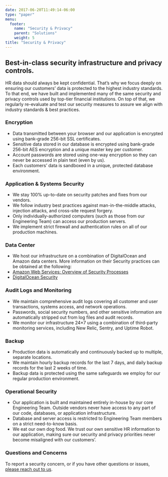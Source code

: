 ```yaml
---
date: 2017-06-20T11:49:14-06:00
type: "paper"
menu:
  footer:
    name: "Security & Privacy"
    parent: "Solutions"
    weight: 5
title: "Security & Privacy"
---
```


## Best-in-class security infrastructure and privacy controls.

HR data should always be kept confidential. That’s why we focus deeply on ensuring our customers’ data is protected to the highest industry standards. To that end, we have built and implemented many of the same security and privacy controls used by top-tier financial institutions. On top of that, we regularly re-evaluate and test our security measures to assure we align with industry standards & best practices.

### Encryption

- Data transmitted between your browser and our application is encrypted using bank­-grade 256­-bit SSL certificates.
- Sensitive data stored in our database is encrypted using bank-­grade 256­-bit AES encryption and a unique master key per customer.
- Account passwords are stored using one­-way encryption so they can never be accessed in plain text (even by us).
- Each customers’ data is sandboxed in a unique, protected database environment.

### Application & Systems Security

- We stay 100% up-to-date on security patches and fixes from our vendors.
- We follow industry best practices against man-in-the-middle attacks, injection attacks, and cross-­site request forgery.
- Only individually-­authorized computers (such as those from our Engineering Team) can access our production servers.
- We implement strict firewall and authentication rules on all of our production machines.

### Data Center

- We host our infrastructure on a combination of DigitalOcean and Amazon data centers. More information on their Security practices can be obtained at the following:
- [Amazon Web Services: Overview of Security Processes](https://d36cz9buwru1tt.cloudfront.net/pdf/AWS_Security_Whitepaper.pdf)
- [DigitalOcean Security](https://www.digitalocean.com/security/)

### Audit Logs and Monitoring

- We maintain comprehensive audit logs covering all customer and user transactions, systems access, and network operations.
- Passwords, social security numbers, and other sensitive information are automatically stripped out from log files and audit records.
- We monitor our infrastructure 24×7 using a combination of third­-party monitoring services, including New Relic, Sentry, and Uptime Robot.

### Backup

- Production data is automatically and continuously backed up to multiple, separate locations.
- We maintain hourly backup records for the last 7 days, and daily backup records for the last 2 weeks of time.
- Backup data is protected using the same safeguards we employ for our regular production environment.

### Operational Security

- Our application is built and maintained entirely in­-house by our core Engineering Team. Outside vendors never have access to any part of our code, databases, or application infrastructure.
- Database and server access is restricted to Engineering Team members on a strict need­-to-know basis.
- We eat our own dog food. We trust our own sensitive HR information to our application, making sure our security and privacy priorities never become misaligned with our customers’.

### Questions and Concerns
To report a security concern, or if you have other questions or issues, [please reach out to us](/contact).